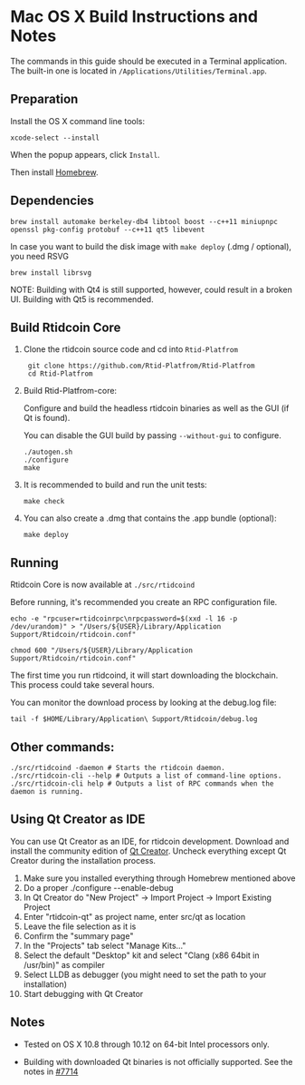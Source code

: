 Mac OS X Build Instructions and Notes
====================================
The commands in this guide should be executed in a Terminal application.
The built-in one is located in `/Applications/Utilities/Terminal.app`.

Preparation
-----------
Install the OS X command line tools:

`xcode-select --install`

When the popup appears, click `Install`.

Then install [Homebrew](http://brew.sh).

Dependencies
----------------------

    brew install automake berkeley-db4 libtool boost --c++11 miniupnpc openssl pkg-config protobuf --c++11 qt5 libevent

In case you want to build the disk image with `make deploy` (.dmg / optional), you need RSVG

    brew install librsvg

NOTE: Building with Qt4 is still supported, however, could result in a broken UI. Building with Qt5 is recommended.

Build Rtidcoin Core
------------------------

1. Clone the rtidcoin source code and cd into `Rtid-Platfrom`

        git clone https://github.com/Rtid-Platfrom/Rtid-Platfrom
        cd Rtid-Platfrom

2.  Build Rtid-Platfrom-core:

    Configure and build the headless rtidcoin binaries as well as the GUI (if Qt is found).

    You can disable the GUI build by passing `--without-gui` to configure.

        ./autogen.sh
        ./configure
        make

3.  It is recommended to build and run the unit tests:

        make check

4.  You can also create a .dmg that contains the .app bundle (optional):

        make deploy

Running
-------

Rtidcoin Core is now available at `./src/rtidcoind`

Before running, it's recommended you create an RPC configuration file.

    echo -e "rpcuser=rtidcoinrpc\nrpcpassword=$(xxd -l 16 -p /dev/urandom)" > "/Users/${USER}/Library/Application Support/Rtidcoin/rtidcoin.conf"

    chmod 600 "/Users/${USER}/Library/Application Support/Rtidcoin/rtidcoin.conf"

The first time you run rtidcoind, it will start downloading the blockchain. This process could take several hours.

You can monitor the download process by looking at the debug.log file:

    tail -f $HOME/Library/Application\ Support/Rtidcoin/debug.log

Other commands:
-------

    ./src/rtidcoind -daemon # Starts the rtidcoin daemon.
    ./src/rtidcoin-cli --help # Outputs a list of command-line options.
    ./src/rtidcoin-cli help # Outputs a list of RPC commands when the daemon is running.

Using Qt Creator as IDE
------------------------
You can use Qt Creator as an IDE, for rtidcoin development.
Download and install the community edition of [Qt Creator](https://www.qt.io/download/).
Uncheck everything except Qt Creator during the installation process.

1. Make sure you installed everything through Homebrew mentioned above
2. Do a proper ./configure --enable-debug
3. In Qt Creator do "New Project" -> Import Project -> Import Existing Project
4. Enter "rtidcoin-qt" as project name, enter src/qt as location
5. Leave the file selection as it is
6. Confirm the "summary page"
7. In the "Projects" tab select "Manage Kits..."
8. Select the default "Desktop" kit and select "Clang (x86 64bit in /usr/bin)" as compiler
9. Select LLDB as debugger (you might need to set the path to your installation)
10. Start debugging with Qt Creator

Notes
-----

* Tested on OS X 10.8 through 10.12 on 64-bit Intel processors only.

* Building with downloaded Qt binaries is not officially supported. See the notes in [#7714](https://github.com/bitcoin/bitcoin/issues/7714)
